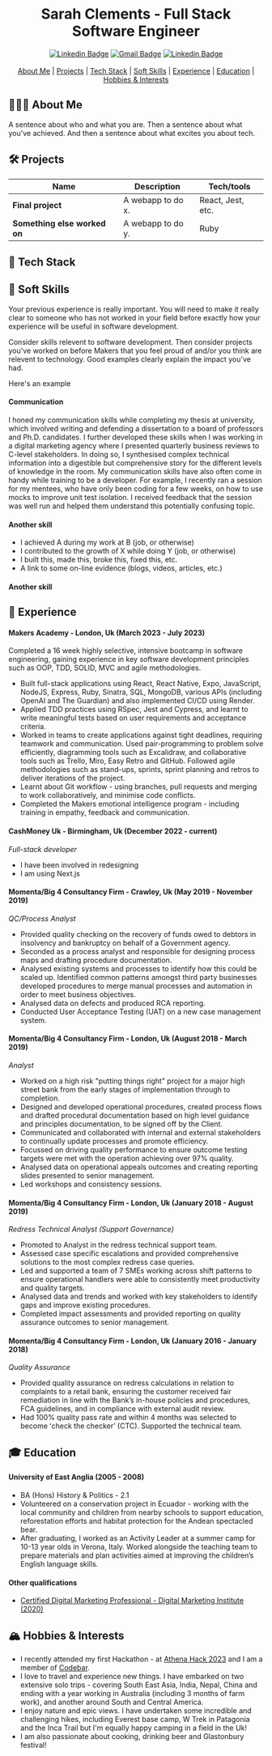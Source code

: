<div align="center">
  <h1>Sarah Clements - Full Stack Software Engineer</h1>
  <a href="https://www.linkedin.com/in/sarah-clements-37579589/"><img src="https://img.shields.io/badge/-LinkedIn-0A66C2?logo=linkedin&style=for-the-badge" alt="Linkedin Badge" /></a>
  <a href="mailto:sarah.clements456@gmail.com"><img src="https://img.shields.io/badge/-gmail-EA4335?logo=gmail&logoColor=white&style=for-the-badge" alt="Gmail Badge" /></a>
  <a href="https://github.com/sarahc-dev"><img src="https://img.shields.io/badge/-github-181717?logo=github&logoColor=white&style=for-the-badge" alt="Linkedin Badge" /></a>
  <br>
  <br>
  <div>
    <a href="#-about-me">About Me</a> | 
    <a href="#-projects">Projects</a> |
    <a href="#-tech-stack">Tech Stack</a> |
    <a href="#-soft-skills">Soft Skills</a> |
    <a href="#-experience">Experience</a> |
    <a href="#-education">Education</a> |
    <a href="#-hobbies-&-interests">Hobbies & Interests</a>
  </div>
</div>

## 👩🏼‍💻 About Me

A sentence about who and what you are. Then a sentence about what you've achieved. And then a sentence about what excites you about tech.

## 🛠 Projects

| Name                         | Description       | Tech/tools        |
| ---------------------------- | ----------------- | ----------------- |
| **Final project**            | A webapp to do x. | React, Jest, etc. |
| **Something else worked on** | A webapp to do y. | Ruby              |

## 🧰 Tech Stack

## 🌼 Soft Skills

Your previous experience is really important. You will need to make it really clear to someone who has not worked in your field before exactly how your experience will be useful in software development.

Consider skills relevent to software development. Then consider projects you've worked on before Makers that you feel proud of and/or you think are relevent to technology. Good examples clearly explain the impact you've had. 

Here's an example

#### Communication
I honed my communication skills while completing my thesis at university, which involved writing and defending a dissertation to a board of professors and Ph.D. candidates. I further developed these skills when I was working in a digital marketing agency where I presented quarterly business reviews to C-level stakeholders. In doing so, I synthesised complex technical information into a digestible but comprehensive story for the different levels of knowledge in the room. My communication skills have also often come in handy while training to be a developer. For example, I recently ran a session for my mentees, who have only been coding for a few weeks, on how to use mocks to improve unit test isolation. I received feedback that the session was well run and helped them understand this potentially confusing topic.

#### Another skill

- I achieved A during my work at B (job, or otherwise)
- I contributed to the growth of X while doing Y (job, or otherwise)
- I built this, made this, broke this, fixed this, etc.
- A link to some on-line evidence (blogs, videos, articles, etc.)

#### Another skill

## 🌟 Experience

#### Makers Academy - London, Uk (March 2023 - July 2023)

Completed a 16 week highly selective, intensive bootcamp in software engineering, gaining experience in key software development principles such as OOP, TDD, SOLID, MVC and agile methodologies.

- Built full-stack applications using React, React Native, Expo, JavaScript, NodeJS, Express, Ruby, Sinatra, SQL, MongoDB, various APIs (including OpenAI and The Guardian) and also implemented CI/CD using Render.
- Applied TDD practices using RSpec, Jest and Cypress, and learnt to write meaningful tests based on user requirements and acceptance criteria. 
- Worked in teams to create applications against tight deadlines, requiring teamwork and communication. Used pair-programming to problem solve efficiently, diagramming tools such as Excalidraw, and collaborative tools such as Trello, Miro, Easy Retro and GitHub. Followed agile methodologies such as stand-ups, sprints, sprint planning and retros to deliver iterations of the project.
- Learnt about Git workflow - using branches, pull requests and merging to work collaboratively, and minimise code conflicts.
- Completed the Makers emotional intelligence program - including training in empathy, feedback and communication.

#### CashMoney Uk - Birmingham, Uk (December 2022 - current)
_Full-stack developer_

- I have been involved in redesigning
- I am using Next.js

####  
  
#### Momenta/Big 4 Consultancy Firm - Crawley, Uk (May 2019 - November 2019)
_QC/Process Analyst_

- Provided quality checking on the recovery of funds owed to debtors in insolvency and bankruptcy on behalf of a Government agency.
- Seconded as a process analyst and responsible for designing process maps and drafting procedure documentation.
- Analysed existing systems and processes to identify how this could be scaled up. Identified common patterns amongst third party businesses developed procedures to merge manual processes and automation in order to meet business objectives.
- Analysed data on defects and produced RCA reporting.
- Conducted User Acceptance Testing (UAT) on a new case management system.

#### Momenta/Big 4 Consultancy Firm - London, Uk (August 2018 - March 2019)
_Analyst_

- Worked on a high risk "putting things right" project for a major high street bank from the early stages of implementation through to completion.
- Designed and developed operational procedures, created process flows and drafted procedural documentation based on high level guidance and principles documentation, to be signed off by the Client.
- Communicated and collaborated with internal and external stakeholders to continually update processes and promote efficiency.
- Focussed on driving quality performance to ensure outcome testing targets were met with the operation achieving over 97% quality.
- Analysed data on operational appeals outcomes and creating reporting slides presented to senior management.
- Led workshops and consistency sessions.

#### Momenta/Big 4 Consultancy Firm - London, Uk (January 2018 - August 2019)
_Redress Technical Analyst (Support Governance)_

- Promoted to Analyst in the redress technical support team.
- Assessed case specific escalations and provided comprehensive solutions to the most complex redress case queries.
- Led and supported a team of 7 SMEs working across shift patterns to ensure operational handlers were able to consistently meet productivity and quality targets.
- Analysed data and trends and worked with key stakeholders to identify gaps and improve existing procedures.
- Completed impact assessments and provided reporting on quality assurance outcomes to senior management.
  
#### Momenta/Big 4 Consultancy Firm - London, Uk (January 2016 - January 2018)
_Quality Assurance_

- Provided quality assurance on redress calculations in relation to complaints to a retail bank, ensuring the customer received fair remediation in line with the Bankʼs in-house policies and procedures, FCA guidelines, and in compliance with external audit review.
- Had 100% quality pass rate and within 4 months was selected to become ʻcheck the checkerʼ (CTC). Supported the technical team.

## 🎓 Education

#### University of East Anglia (2005 - 2008)

- BA (Hons) History & Politics - 2.1
- Volunteered on a conservation project in Ecuador - working with the local community and children from nearby schools to support education, reforestation efforts and habitat protection for the Andean spectacled bear.
- After graduating, I worked as an Activity Leader at a summer camp for 10-13 year olds in Verona, Italy. Worked alongside the teaching team to prepare materials and plan activities aimed at improving the children’s English language skills.

#### Other qualifications

- [Certified Digital Marketing Professional - Digital Marketing Institute (2020)](https://certs.digitalmarketinginstitute.com/5174ee36-e1bb-451c-8013-1aa0dbeb001b#gs.39kq8g)

## 🏔 Hobbies & Interests

- I recently attended my first Hackathon - at [Athena Hack 2023](https://www.showcode.io/athena) and I am a member of [Codebar](https://codebar.io/london).
- I love to travel and experience new things. I have embarked on two extensive solo trips - covering South East Asia, India, Nepal, China and ending with a year working in Australia (including 3 months of farm work), and another around South and Central America.
- I enjoy nature and epic views. I have undertaken some incredible and challenging hikes, including Everest base camp, W Trek in Patagonia and the Inca Trail but I'm equally happy camping in a field in the Uk!
- I am also passionate about cooking, drinking beer and Glastonbury festival!
